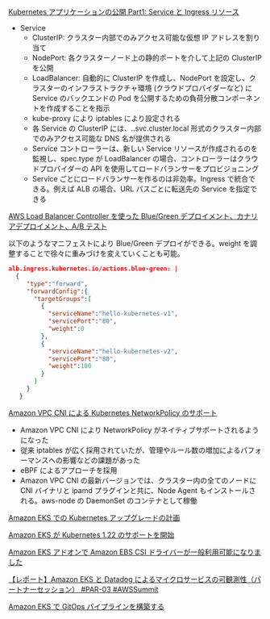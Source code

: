 
[Kubernetes アプリケーションの公開 Part1: Service と Ingress リソース](https://aws.amazon.com/jp/blogs/news/exposing-kubernetes-applications-part-1-service-and-ingress-resources/)

* Service
  * ClusterIP: クラスター内部でのみアクセス可能な仮想 IP アドレスを割り当て
  * NodePort: 各クラスターノード上の静的ポートを介して上記の ClusterIP を公開
  * LoadBalancer: 自動的に ClusterIP を作成し、NodePort を設定し、クラスターのインフラストラクチャ環境 (クラウドプロバイダーなど) に Service のバックエンドの Pod を公開するための負荷分散コンポーネントを作成することを指示
  * kube-proxy により iptables により設定される
  * 各 Service の ClusterIP には、<service-name>.<namespace-name>.svc.cluster.local 形式のクラスター内部でのみアクセス可能な DNS 名が提供される
  * Service コントローラーは、新しい Service リソースが作成されるのを監視し、spec.type が LoadBalancer の場合、コントローラーはクラウドプロバイダーの API を使用してロードバランサーをプロビジョニング
  * Service ごとにロードバランサーを作るのは非効率。Ingress で統合できる。例えば ALB の場合、URL パスごとに転送先の Service を指定できる



[AWS Load Balancer Controller を使った Blue/Green デプロイメント、カナリアデプロイメント、A/B テスト](https://aws.amazon.com/jp/blogs/news/using-aws-load-balancer-controller-for-blue-green-deployment-canary-deployment-and-a-b-testing/)

以下のようなマニフェストにより Blue/Green デプロイができる。weight を調整することで徐々に重みづけを変えていくことも可能。

```json
alb.ingress.kubernetes.io/actions.blue-green: |
  {
     "type":"forward",
     "forwardConfig":{
       "targetGroups":[
         {
           "serviceName":"hello-kubernetes-v1",
           "servicePort":"80",
           "weight":0
         },
         {
           "serviceName":"hello-kubernetes-v2",
           "servicePort":"80",
           "weight":100
         }
       ]
     }
   }
```


[Amazon VPC CNI による Kubernetes NetworkPolicy のサポート](https://aws.amazon.com/jp/blogs/news/amazon-vpc-cni-now-supports-kubernetes-network-policies/)

* Amazon VPC CNI により NetworkPolicy がネイティブサポートされるようになった
* 従来 iptables が広く採用されていたが、管理やルール数の増加によるパフォーマンスへの影響などの課題があった
* eBPF によるアプローチを採用
* Amazon VPC CNI の最新バージョンでは、クラスター内の全てのノードに CNI バイナリと ipamd プラグインと共に、Node Agent もインストールされる。aws-node の DaemonSet のコンテナとして稼働



[Amazon EKS での Kubernetes アップグレードの計画](https://aws.amazon.com/jp/blogs/news/planning-kubernetes-upgrades-with-amazon-eks/)

[Amazon EKS が Kubernetes 1.22 のサポートを開始](https://aws.amazon.com/jp/blogs/news/amazon-eks-now-supports-kubernetes-1-22/)

[Amazon EKS アドオンで Amazon EBS CSI ドライバーが一般利用可能になりました](https://aws.amazon.com/jp/blogs/news/amazon-ebs-csi-driver-is-now-generally-available-in-amazon-eks-add-ons/)

[【レポート】Amazon EKS と Datadog によるマイクロサービスの可観測性（パートナーセッション） #PAR-03 #AWSSummit](https://dev.classmethod.jp/articles/aws_summit_japan_2021_datadog/)


[Amazon EKS で GitOps パイプラインを構築する](https://aws.amazon.com/jp/blogs/news/building-a-gitops-pipeline-with-amazon-eks/)



